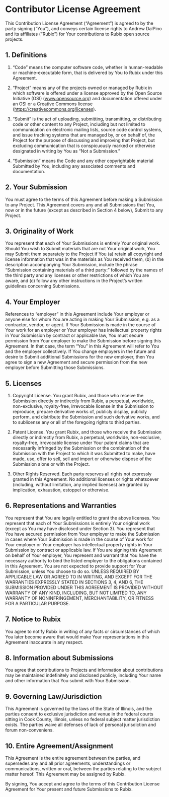 # Contributor License Agreement
This Contribution License Agreement (“Agreement”) is agreed to by the party signing (“You”), and conveys certain license rights to Andrew DalPino and its affiliates (“Rubix”) for Your contributions to Rubix open source projects.

## 1. Definitions
1. “Code” means the computer software code, whether in human-readable or machine-executable form, that is delivered by You to Rubix under this Agreement.

2. “Project” means any of the projects owned or managed by Rubix in which software is offered under a license approved by the Open Source Initiative (OSI) (www.opensource.org) and documentation offered under an OSI or a Creative Commons license (https://creativecommons.org/licenses).

3. “Submit” is the act of uploading, submitting, transmitting, or distributing code or other content to any Project, including but not limited to communication on electronic mailing lists, source code control systems, and issue tracking systems that are managed by, or on behalf of, the Project for the purpose of discussing and improving that Project, but excluding communication that is conspicuously marked or otherwise designated in writing by You as “Not a Submission.”

4. “Submission” means the Code and any other copyrightable material Submitted by You, including any associated comments and documentation.

## 2. Your Submission
You must agree to the terms of this Agreement before making a Submission to any Project. This Agreement covers any and all Submissions that You, now or in the future (except as described in Section 4 below), Submit to any Project.

## 3. Originality of Work
You represent that each of Your Submissions is entirely Your original work. Should You wish to Submit materials that are not Your original work, You may Submit them separately to the Project if You (a) retain all copyright and license information that was in the materials as You received them, (b) in the description accompanying Your Submission, include the phrase “Submission containing materials of a third party:” followed by the names of the third party and any licenses or other restrictions of which You are aware, and (c) follow any other instructions in the Project’s written guidelines concerning Submissions.

## 4. Your Employer
References to “employer” in this Agreement include Your employer or anyone else for whom You are acting in making Your Submission, e.g. as a contractor, vendor, or agent. If Your Submission is made in the course of Your work for an employer or Your employer has intellectual property rights in Your Submission by contract or applicable law, You must secure permission from Your employer to make the Submission before signing this Agreement. In that case, the term “You” in this Agreement will refer to You and the employer collectively. If You change employers in the future and desire to Submit additional Submissions for the new employer, then You agree to sign a new Agreement and secure permission from the new employer before Submitting those Submissions.

## 5. Licenses
1. Copyright License. You grant Rubix, and those who receive the Submission directly or indirectly from Rubix, a perpetual, worldwide, non-exclusive, royalty-free, irrevocable license in the Submission to reproduce, prepare derivative works of, publicly display, publicly perform, and distribute the Submission and such derivative works, and to sublicense any or all of the foregoing rights to third parties.

2. Patent License. You grant Rubix, and those who receive the Submission directly or indirectly from Rubix, a perpetual, worldwide, non-exclusive, royalty-free, irrevocable license under Your patent claims that are necessarily infringed by the Submission or the combination of the Submission with the Project to which it was Submitted to make, have made, use, offer to sell, sell and import or otherwise dispose of the Submission alone or with the Project.

3. Other Rights Reserved. Each party reserves all rights not expressly granted in this Agreement. No additional licenses or rights whatsoever (including, without limitation, any implied licenses) are granted by implication, exhaustion, estoppel or otherwise.

## 6. Representations and Warranties
You represent that You are legally entitled to grant the above licenses. You represent that each of Your Submissions is entirely Your original work (except as You may have disclosed under Section 3). You represent that You have secured permission from Your employer to make the Submission in cases where Your Submission is made in the course of Your work for Your employer or Your employer has intellectual property rights in Your Submission by contract or applicable law. If You are signing this Agreement on behalf of Your employer, You represent and warrant that You have the necessary authority to bind the listed employer to the obligations contained in this Agreement. You are not expected to provide support for Your Submission, unless You choose to do so. UNLESS REQUIRED BY APPLICABLE LAW OR AGREED TO IN WRITING, AND EXCEPT FOR THE WARRANTIES EXPRESSLY STATED IN SECTIONS 3, 4, AND 6, THE SUBMISSION PROVIDED UNDER THIS AGREEMENT IS PROVIDED WITHOUT WARRANTY OF ANY KIND, INCLUDING, BUT NOT LIMITED TO, ANY WARRANTY OF NONINFRINGEMENT, MERCHANTABILITY, OR FITNESS FOR A PARTICULAR PURPOSE.

## 7. Notice to Rubix
You agree to notify Rubix in writing of any facts or circumstances of which You later become aware that would make Your representations in this Agreement inaccurate in any respect.

## 8. Information about Submissions
You agree that contributions to Projects and information about contributions may be maintained indefinitely and disclosed publicly, including Your name and other information that You submit with Your Submission.

## 9. Governing Law/Jurisdiction
This Agreement is governed by the laws of the State of Illinois, and the parties consent to exclusive jurisdiction and venue in the federal courts sitting in Cook County, Illinois, unless no federal subject matter jurisdiction exists. The parties waive all defenses of lack of personal jurisdiction and forum non-conveniens.

## 10. Entire Agreement/Assignment
This Agreement is the entire agreement between the parties, and supersedes any and all prior agreements, understandings or communications, written or oral, between the parties relating to the subject matter hereof. This Agreement may be assigned by Rubix.

By signing, You accept and agree to the terms of this Contribution License Agreement for Your present and future Submissions to Rubix.
